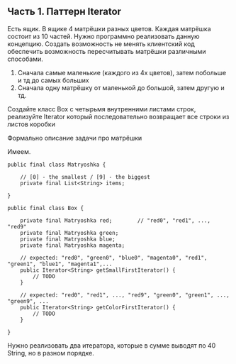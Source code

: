 ## Часть 1. Паттерн Iterator

Есть ящик. В ящике 4 матрёшки разных цветов. Каждая матрёшка состоит из 10 частей.
Нужно программно реализовать данную концепцию. Создать возможность не менять клиентский код обеспечить возможность
пересчитывать матрёшки различными способами.

1. Сначала самые маленькие (каждого из 4х цветов), затем побольше и тд до самых больших
2. Сначала одну матрёшку от маленькой до большой, затем другую и тд.

Создайте класс Box с четырьмя внутренними листами строк, реализуйте Iterator который последовательно возвращает все
строки из листов коробки

Формально описание задачи про матрёшки

Имеем.

    public final class Matryoshka {
    
        // [0] - the smallest / [9] - the biggest
        private final List<String> items; 
    
    }

    public final class Box {
    
        private final Matryoshka red;        // "red0", "red1", ..., "red9"
        private final Matryoshka green;
        private final Matryoshka blue;
        private final Matryoshka magenta;
        
        // expected: "red0", "green0", "blue0", "magenta0", "red1", "green1", "blue1", "magenta1",... 
        public Iterator<String> getSmallFirstIterator() {
            // TODO
        }
        
        // expected: "red0", "red1", ..., "red9", "green0", "green1", ..., "green9", ... 
        public Iterator<String> getColorFirstIterator() {
            // TODO
        }
    
    }

Нужно реализовать два итератора, которые в сумме выводят по 40 String, но в разном порядке.